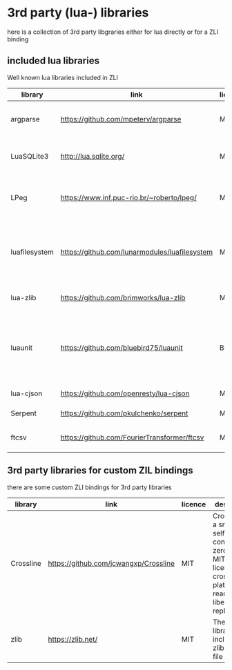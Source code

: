 # 3rd party (lua-) libraries

here is a collection of 3rd party libgraries either for lua directly or for a ZLI binding

## included lua libraries
Well known lua libraries included in ZLI

| library       | link                                          | licence | description                                                                                                                                  |
| ------------- | --------------------------------------------- | ------- | -------------------------------------------------------------------------------------------------------------------------------------------- |
| argparse      | https://github.com/mpeterv/argparse           | MIT     | Argparse is a feature-rich command line parser for Lua inspired by argparse for Python                                                       |
| LuaSQLite3    | http://lua.sqlite.org/                        | MIT     | LuaSQLite 3 is a thin wrapper around the public domain [SQLite3](https://www.sqlite.org/) database engine.                                   |
| LPeg          | https://www.inf.puc-rio.br/~roberto/lpeg/     | MIT     | LPeg is a new pattern-matching library for Lua, based on Parsing Expression Grammars (PEGs)                                                  |
| luafilesystem | https://github.com/lunarmodules/luafilesystem | MIT     | LuaFileSystem is a Lua library developed to complement the set of functions related to file systems offered by the standard Lua distribution |
| lua-zlib      | https://github.com/brimworks/lua-zlib         | MIT     | lua binding to the [zlib](https://zlib.net/) to compress/decompress                                                                          |
| luaunit       | https://github.com/bluebird75/luaunit         | BSD     | LuaUnit is a popular unit-testing framework for Lua, with an interface typical of xUnit libraries (Python unittest, Junit, NUnit, ...)       |
| lua-cjson     | https://github.com/openresty/lua-cjson        | MIT     | Fast JSON encoding/parsing                                                                                                                   |
| Serpent       | https://github.com/pkulchenko/serpent         | MIT     | Lua serializer and pretty printer.                                                                                                           |
| ftcsv         | https://github.com/FourierTransformer/ftcsv   | MIT     | ftcsv is a fast csv library written in pure Lua                                                                                              |

## 3rd party libraries for custom ZIL bindings
there are some custom ZLI bindings for 3rd party libraries

| library   | link                                  | licence | description                                                                                                        |
| --------- | ------------------------------------- | ------- | ------------------------------------------------------------------------------------------------------------------ |
| Crossline | https://github.com/jcwangxp/Crossline | MIT     | Crossline is a small, self-contained, zero-config, MIT licensed, cross-platform, readline and libedit replacement. |
| zlib      | https://zlib.net/                     | MIT     | The minizip library included in zlib for zip file handling                                                         |
